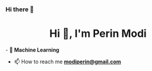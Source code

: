 ### Hi there 👋

<h1 align="center">Hi 👋, I'm Perin Modi</h1>
- 🌱 <b>Machine Learning</b>

- 📫 How to reach me **modiperin@gmail.com**
